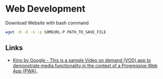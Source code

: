 # Web Development

Download Website with bash command

```bash
wget -H -E -k -p SOMEURL-P PATH_TO_SAVE_FILE
```


## Links

- [Kino by Google - This is a sample Video on demand (VOD) app to demonstrate media functionality in the context of a Progressive Web App (PWA).](https://github.com/GoogleChrome/kino)